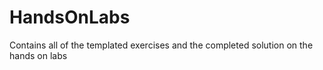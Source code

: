 HandsOnLabs
===========

Contains all of the templated exercises and the completed solution on the hands on labs
